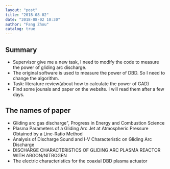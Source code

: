 ```yaml
---
layout: "post"
title: "2018-08-02"
date: "2018-08-02 10:30"
author: "Fang Zhou"
catalog: true
---
```

## Summary
- Supervisor give me a new task, I need to modify the code to measure the power of gliding arc discharge.
- The original software is used to measure the power of DBD. So I need to change the algorithm.
- Task: literature review(about how to calculate the power of GAD)
- Find some jounals and paper on the website. I will read them after a few days.
## The names of paper
- Gliding arc gas discharge", Progress in Energy and Combustion Science 
- Plasma Parameters of a Gliding Arc Jet at Atmospheric Pressure Obtained by a Line-Ratio Method
- Analysis of Discharge Sound and I-V Characteristic on Gliding Arc Discharge
- DISCHARGE CHARACTERISTICS OF GLIDING ARC PLASMA REACTOR WITH ARGON/NITROGEN
- The electric characteristics for the coaxial DBD plasma actuator
  